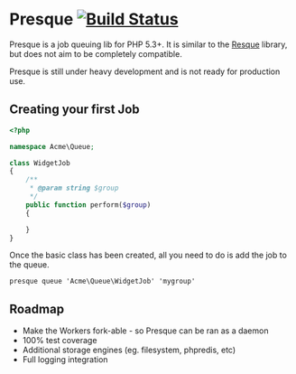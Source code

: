 # Presque [![Build Status](https://secure.travis-ci.org/justinrainbow/presque.png?branch=master)](http://travis-ci.org/justinrainbow/presque)

Presque is a job queuing lib for PHP 5.3+.  It is similar to the [Resque](https://github.com/defunkt/resque/)
library, but does not aim to be completely compatible.

Presque is still under heavy development and is not ready for production use.

## Creating your first Job

```php
<?php

namespace Acme\Queue;

class WidgetJob
{
    /**
     * @param string $group
     */
    public function perform($group)
    {

    }
}
```

Once the basic class has been created, all you need to do is add the job to
the queue.

```console
presque queue 'Acme\Queue\WidgetJob' 'mygroup'
```

## Roadmap

 * Make the Workers fork-able - so Presque can be ran as a daemon
 * 100% test coverage
 * Additional storage engines (eg. filesystem, phpredis, etc)
 * Full logging integration